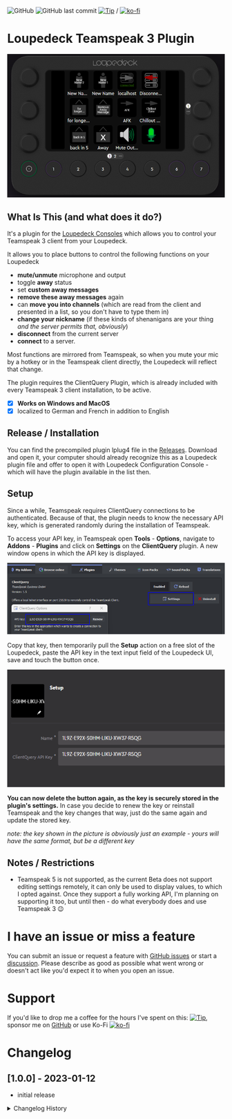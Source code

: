  ![GitHub](https://img.shields.io/github/license/shells-dw/loupedeck-teamspeak3)
 ![GitHub last commit](https://img.shields.io/github/last-commit/shells-dw/loupedeck-teamspeak3)
 [![Tip](https://img.shields.io/badge/Donate-PayPal-green.svg)]( https://www.paypal.com/donate?hosted_button_id=8KXD334CCEEC2) / [![ko-fi](https://ko-fi.com/img/githubbutton_sm.svg)](https://ko-fi.com/Y8Y4CE9LH)

 # Loupedeck Teamspeak 3 Plugin

![Overview](/docs/overview.png)

 ## What Is This (and what does it do?)

It's a plugin for the [Loupedeck Consoles][Loupedeck] which allows you to control your Teamspeak 3 client from your Loupedeck.

It allows you to place buttons to control the following functions on your Loupedeck
- **mute/unmute** microphone and output
- toggle **away** status
- set **custom away messages**
- **remove these away messages** again
- can **move you into channels** (which are read from the client and presented in a list, so you don't have to type them in)
- **change your nickname** (if these kinds of shenanigans are your thing _and the server permits that, obviously_) 
- **disconnect** from the current server
- **connect** to a server.

Most functions are mirrored from Teamspeak, so when you mute your mic by a hotkey or in the Teamspeak client directly, the Loupedeck will reflect that change.

The plugin requires the ClientQuery Plugin, which is already included with every Teamspeak 3 client installation, to be active.

- [x] **Works on Windows and MacOS**
- [x] localized to German and French in addition to English

## Release / Installation

You can find the precompiled plugin lplug4 file in the [Releases][Releases]. Download and open it, your computer should already recognize this as a Loupedeck plugin file and offer to open it with Loupedeck Configuration Console - which will have the plugin available in the list then.

## Setup

Since a while, Teamspeak requires ClientQuery connections to be authenticated. Because of that, the plugin needs to know the necessary API key, which is generated randomly during the installation of Teamspeak.

To access your API key, in Teamspeak open **Tools** - **Options**, navigate to **Addons** - **Plugins** and click on **Settings** on the **ClientQuery** plugin. A new window opens in which the API key is displayed.


![ApiKey1](/docs/ApiKey1.png)

Copy that key, then temporarily pull the **Setup** action on a free slot of the Loupedeck, paste the API key in the text input field of the Loupedeck UI, save and touch the button once.


![ApiKey1](/docs/ApiKey2.png)

**You can now delete the button again, as the key is securely stored in the plugin's settings.** In case you decide to renew the key or reinstall Teamspeak and the key changes that way, just do the same again and update the stored key.

*note: the key shown in the picture is obviously just an example - yours will have the same format, but be a different key*

## Notes / Restrictions

- Teamspeak 5 is not supported, as the current Beta does not support editing settings remotely, it can only be used to display values, to which I opted against. Once they support a fully working API, I'm planning on supporting it too, but until then - do what everybody does and use Teamspeak 3 :wink:
 
# I have an issue or miss a feature

You can submit an issue or request a feature with [GitHub issues] or start a [discussion](https://github.com/shells-dw/loupedeck-teamspeak3/discussions). Please describe as good as possible what went wrong or doesn't act like you'd expect it to when you open an issue. 

# Support

If you'd like to drop me a coffee for the hours I've spent on this:
[![Tip](https://img.shields.io/badge/Donate-PayPal-green.svg)]( https://www.paypal.com/donate?hosted_button_id=8KXD334CCEEC2), sponsor me on [GitHub](https://github.com/sponsors/shells-dw) 
or use Ko-Fi [![ko-fi](https://ko-fi.com/img/githubbutton_sm.svg)](https://ko-fi.com/Y8Y4CE9LH)

# Changelog
## [1.0.0] - 2023-01-12
- initial release

<details><summary>Changelog History</summary><p>
 -

</p></details>


<!-- Reference Links -->

[Loupedeck]: https://loupedeck.com "Loupedeck.com"
[Releases]: https://github.com/shells-dw/loupedeck-teamspeak3/releases "Releases"
[GitHub issues]: https://github.com/shells-dw/loupedeck-teamspeak3/issues "GitHub issues link"

